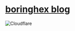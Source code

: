 # [boringhex blog](https://blog.boringhex.top)

![Cloudflare](https://img.shields.io/badge/Cloudflare-F38020?style=for-the-badge&logo=Cloudflare&logoColor=white)
